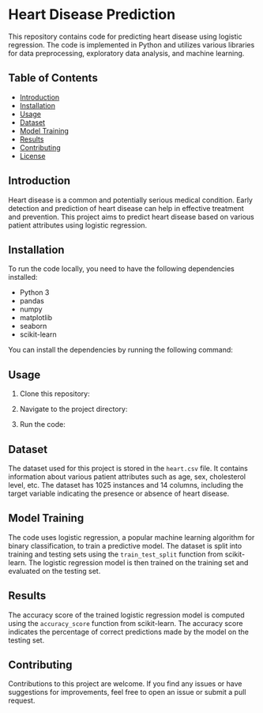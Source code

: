 # Heart Disease Prediction

This repository contains code for predicting heart disease using logistic regression. The code is implemented in Python and utilizes various libraries for data preprocessing, exploratory data analysis, and machine learning.

## Table of Contents

- [Introduction](#introduction)
- [Installation](#installation)
- [Usage](#usage)
- [Dataset](#dataset)
- [Model Training](#model-training)
- [Results](#results)
- [Contributing](#contributing)
- [License](#license)

## Introduction

Heart disease is a common and potentially serious medical condition. Early detection and prediction of heart disease can help in effective treatment and prevention. This project aims to predict heart disease based on various patient attributes using logistic regression.

## Installation

To run the code locally, you need to have the following dependencies installed:

- Python 3
- pandas
- numpy
- matplotlib
- seaborn
- scikit-learn

You can install the dependencies by running the following command:

## Usage

1. Clone this repository:


2. Navigate to the project directory:


3. Run the code:


## Dataset

The dataset used for this project is stored in the `heart.csv` file. It contains information about various patient attributes such as age, sex, cholesterol level, etc. The dataset has 1025 instances and 14 columns, including the target variable indicating the presence or absence of heart disease.

## Model Training

The code uses logistic regression, a popular machine learning algorithm for binary classification, to train a predictive model. The dataset is split into training and testing sets using the `train_test_split` function from scikit-learn. The logistic regression model is then trained on the training set and evaluated on the testing set.

## Results

The accuracy score of the trained logistic regression model is computed using the `accuracy_score` function from scikit-learn. The accuracy score indicates the percentage of correct predictions made by the model on the testing set.

## Contributing

Contributions to this project are welcome. If you find any issues or have suggestions for improvements, feel free to open an issue or submit a pull request.
